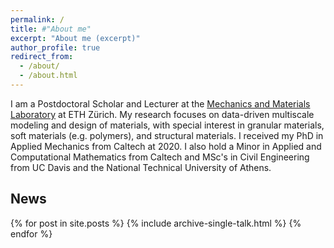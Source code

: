 ```yaml
---
permalink: /
title: #"About me"
excerpt: "About me (excerpt)"
author_profile: true
redirect_from: 
  - /about/
  - /about.html
---
```


I am a Postdoctoral Scholar and Lecturer at the [Mechanics and Materials Laboratory](https://mm.ethz.ch/) at ETH Zürich. My research focuses on data-driven multiscale modeling and design of materials, with special interest in granular materials, soft materials (e.g. polymers), and structural materials. I received my PhD in Applied Mechanics from Caltech at 2020. I also hold a Minor in Applied and Computational Mathematics from Caltech and MSc's in Civil Engineering from UC Davis and the National Technical University of Athens.

<!-- Research group: [Complex Systems Modeling](https://http://cosymo.caltech.edu/) -->

## News ##

{% for post in site.posts %}
  {% include archive-single-talk.html %}
{% endfor %}

